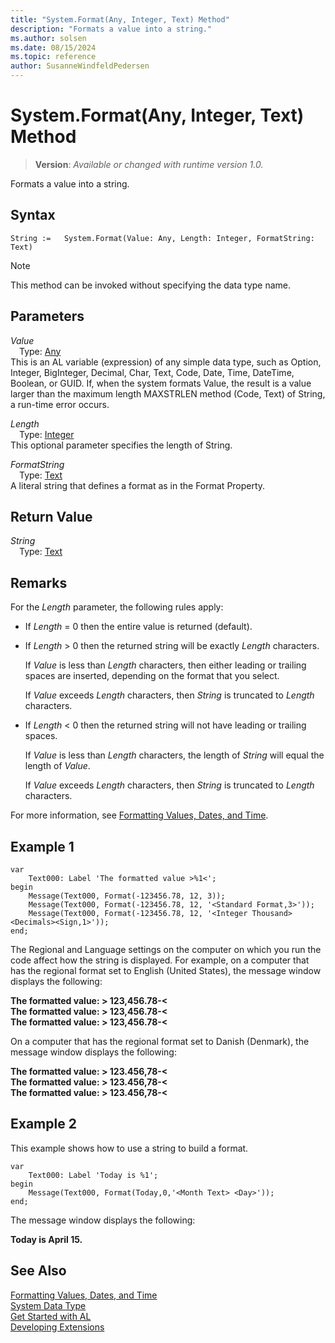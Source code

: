 ```yaml
---
title: "System.Format(Any, Integer, Text) Method"
description: "Formats a value into a string."
ms.author: solsen
ms.date: 08/15/2024
ms.topic: reference
author: SusanneWindfeldPedersen
---
```

[//]: # (START>DO_NOT_EDIT)
[//]: # (IMPORTANT:Do not edit any of the content between here and the END>DO_NOT_EDIT.)
[//]: # (Any modifications should be made in the .xml files in the ModernDev repo.)
# System.Format(Any, Integer, Text) Method
> **Version**: _Available or changed with runtime version 1.0._

Formats a value into a string.


## Syntax
```AL
String :=   System.Format(Value: Any, Length: Integer, FormatString: Text)
```
> [!NOTE]
> This method can be invoked without specifying the data type name.
## Parameters
*Value*  
&emsp;Type: [Any](../any/any-data-type.md)  
This is an AL variable (expression) of any simple data type, such as Option, Integer, BigInteger, Decimal, Char, Text, Code, Date, Time, DateTime, Boolean, or GUID. If, when the system formats Value, the result is a value larger than the maximum length MAXSTRLEN method (Code, Text) of String, a run-time error occurs.  

*Length*  
&emsp;Type: [Integer](../integer/integer-data-type.md)  
This optional parameter specifies the length of String.  

*FormatString*  
&emsp;Type: [Text](../text/text-data-type.md)  
A literal string that defines a format as in the Format Property.  


## Return Value
*String*  
&emsp;Type: [Text](../text/text-data-type.md)  



[//]: # (IMPORTANT: END>DO_NOT_EDIT)

## Remarks

For the *Length* parameter, the following rules apply:  

- If *Length* = 0 then the entire value is returned (default).  

- If *Length* > 0 then the returned string will be exactly *Length* characters.  

   If *Value* is less than *Length* characters, then either leading or trailing spaces are inserted, depending on the format that you select.  

   If *Value* exceeds *Length* characters, then *String* is truncated to *Length* characters.  

- If *Length* < 0 then the returned string will not have leading or trailing spaces.  

   If *Value* is less than *Length* characters, the length of *String* will equal the length of *Value*.  

   If *Value* exceeds *Length* characters, then *String* is truncated to *Length* characters.

For more information, see [Formatting Values, Dates, and Time](../../devenv-format-property.md).

## Example 1

```al
var
    Text000: Label 'The formatted value >%1<';
begin
    Message(Text000, Format(-123456.78, 12, 3));  
    Message(Text000, Format(-123456.78, 12, '<Standard Format,3>'));  
    Message(Text000, Format(-123456.78, 12, '<Integer Thousand><Decimals><Sign,1>'));  
end;

```  

The Regional and Language settings on the computer on which you run the code affect how the string is displayed. For example, on a computer that has the regional format set to English (United States), the message window displays the following:  

**The formatted value: > 123,456.78-\<**  
**The formatted value: > 123,456.78-\<**  
**The formatted value: > 123,456.78-\<**  

On a computer that has the regional format set to Danish \(Denmark\), the message window displays the following:  

**The formatted value: > 123.456,78-\<**  
**The formatted value: > 123.456,78-\<**  
**The formatted value: > 123.456,78-\<**  

## Example 2

This example shows how to use a string to build a format.

```al
var
    Text000: Label 'Today is %1';
begin 
    Message(Text000, Format(Today,0,'<Month Text> <Day>'));  
end;
```  

The message window displays the following:  

**Today is April 15.**  

## See Also

[Formatting Values, Dates, and Time](../../devenv-format-property.md)  
[System Data Type](system-data-type.md)  
[Get Started with AL](../../devenv-get-started.md)  
[Developing Extensions](../../devenv-dev-overview.md)

